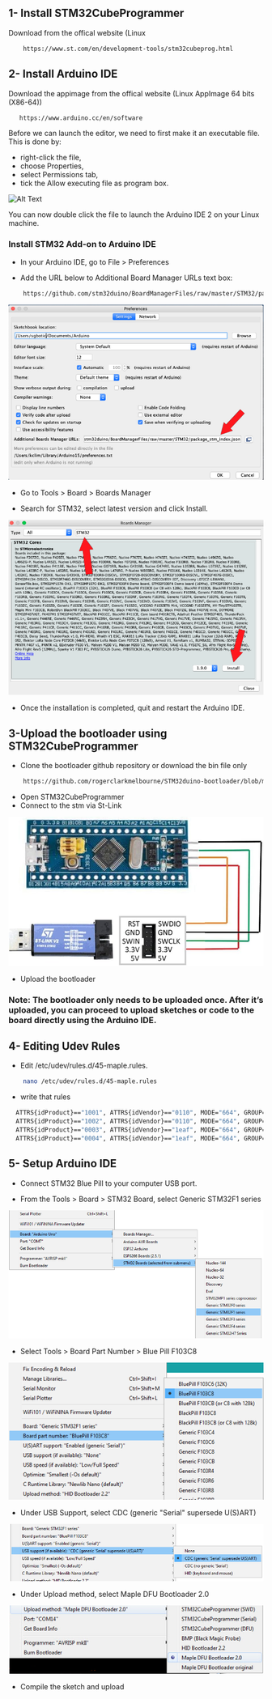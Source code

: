 ## 1- Install STM32CubeProgrammer
Download from the offical website (Linux

```bash
    https://www.st.com/en/development-tools/stm32cubeprog.html
```

## 2- Install Arduino IDE
Download the appimage from the offical website (Linux
AppImage 64 bits (X86-64))

```bash
   https://www.arduino.cc/en/software
```
Before we can launch the editor, we need to first make it an executable file. This is done by:

- right-click the file,
- choose Properties,
- select Permissions tab,
- tick the Allow executing file as program box.

![Alt Text](https://docs.arduino.cc/cec5dab5c3891762d78e57260fdc7317/linux-installation.gif)

You can now double click the file to launch the Arduino IDE 2 on your Linux machine. 

### Install STM32 Add-on to Arduino IDE
- In your Arduino IDE, go to File > Preferences

- Add the URL below to Additional Board Manager URLs text box:

```bash
    https://github.com/stm32duino/BoardManagerFiles/raw/master/STM32/package_stm_index.json
```
![Alt Text](../Guide-Photos/STM32_addon.jpg)

- Go to Tools > Board > Boards Manager

- Search for STM32, select latest version and click Install.

![Alt Text](../Guide-Photos/board_manager_install.png)

- Once the installation is completed, quit and restart the Arduino IDE.




## 3-Upload the bootloader using STM32CubeProgrammer 

- Clone the bootloader github repository or download the bin file only
```bash
    https://github.com/rogerclarkmelbourne/STM32duino-bootloader/blob/master/binaries/generic_boot20_pc13.bin
```

- Open STM32CubeProgrammer
- Connect to the stm via St-Link

![Alt Text](../Guide-Photos/stlink-with-stm.jpg)

- Upload the bootloader



### Note: The bootloader only needs to be uploaded once. After it’s uploaded, you can proceed to upload sketches or code to the board directly using the Arduino IDE.

## 4- Editing Udev Rules
- Edit /etc/udev/rules.d/45-maple.rules. 
```bash
    nano /etc/udev/rules.d/45-maple.rules
```
- write that rules
```bash
  ATTRS{idProduct}=="1001", ATTRS{idVendor}=="0110", MODE="664", GROUP="plugdev"
  ATTRS{idProduct}=="1002", ATTRS{idVendor}=="0110", MODE="664", GROUP="plugdev"
  ATTRS{idProduct}=="0003", ATTRS{idVendor}=="1eaf", MODE="664", GROUP="plugdev" SYMLINK+="maple", ENV{ID_MM_DEVICE_IGNORE}="1"
  ATTRS{idProduct}=="0004", ATTRS{idVendor}=="1eaf", MODE="664", GROUP="plugdev" SYMLINK+="maple", ENV{ID_MM_DEVICE_IGNORE}="1"
```

## 5- Setup Arduino IDE
- Connect STM32 Blue Pill to your computer USB port.

- From the Tools > Board > STM32 Board, select Generic STM32F1 series

![Alt Text](../Guide-Photos/F103_board_b.png)

- Select Tools > Board Part Number > Blue Pill F103C8

![Alt Text](../Guide-Photos/F103_part.png)

- Under USB Support, select CDC (generic "Serial" supersede U(S)ART)

![Alt Text](../Guide-Photos/F103_USB_Support_b.png)

- Under Upload method, select Maple DFU Bootloader 2.0

![Alt Text](../Guide-Photos/STM32F103C8T6-USB-Bootloader-Arduino-Config.png)

- Compile the sketch and upload
